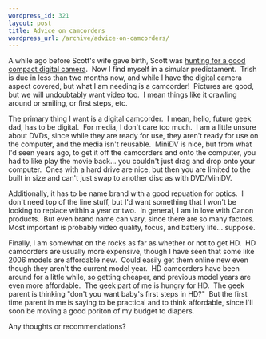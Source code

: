 ```yaml
--- 
wordpress_id: 321
layout: post
title: Advice on camcorders
wordpress_url: /archive/advice-on-camcorders/
---
```


<p>A while ago before Scott&#39;s wife gave birth, Scott was <a href="http://scottwater.com/blog/archive/best-compact-digital-camera/">hunting for a good compact digital camera</a>.&nbsp; Now I find myself in a simular predictament.&nbsp; Trish is due in less than two months now, and while I have the digital camera aspect covered, but what I am needing is a camcorder!&nbsp; Pictures are good, but we will undoubtably want video too.&nbsp; I mean things like it crawling around or smiling, or first steps, etc.</p> <p>The primary thing I want is a digital camcorder.&nbsp; I mean, hello, future geek dad, has to be digital.&nbsp; For media, I don&#39;t care too much.&nbsp; I am a little unsure about DVDs, since while they are ready for use, they aren&#39;t ready for use on the computer, and the media isn&#39;t reusable.&nbsp; MiniDV is nice, but from what I&#39;d seen years ago, to get it off the camcorders and onto the computer, you had to like play the movie back... you couldn&#39;t just drag and drop onto your computer.&nbsp; Ones with a hard drive are nice, but then you are limited to the built in size and can&#39;t just swap to another disc as with DVD/MiniDV.</p> <p>Additionally, it has to be name brand with a good repuation for optics.&nbsp; I don&#39;t need top of the line stuff, but I&#39;d want something that I won&#39;t be looking to replace within a year or two.&nbsp; In general, I am in love with Canon products.&nbsp; But even brand name can vary, since there are so many factors.&nbsp; Most important is probably video quality, focus, and battery life... suppose.</p> <p>Finally, I am somewhat on the rocks as far as whether or not to get HD.&nbsp; HD camcorders are usually more expensive, though I have seen that some like 2006 models are affordable new.&nbsp; Could easily get them online new even though they aren&#39;t the current model year.&nbsp; HD camcorders have been around for a little while, so getting cheaper, and previous model years are even more affordable.&nbsp; The geek part of me is hungry for HD.&nbsp; The geek parent is thinking &quot;don&#39;t you want baby&#39;s first steps in HD?&quot;&nbsp; But the first time parent in me is saying to be practical and to think affordable, since I&#39;ll soon be moving a good poriton of my budget to diapers.</p> <p>Any thoughts or recommendations?</p>
         

